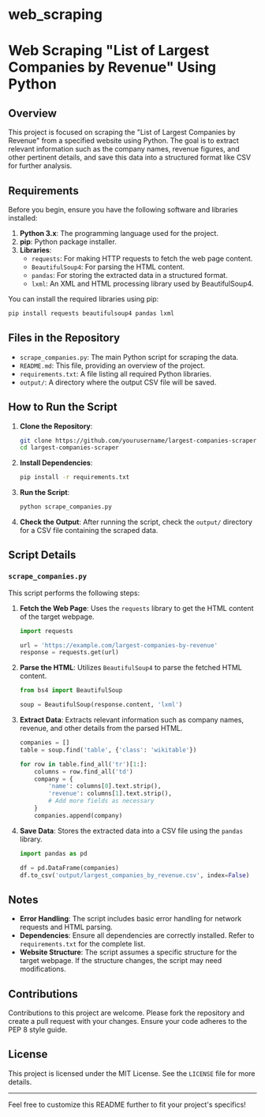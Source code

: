 # web_scraping

# Web Scraping "List of Largest Companies by Revenue" Using Python

## Overview

This project is focused on scraping the "List of Largest Companies by Revenue" from a specified website using Python. The goal is to extract relevant information such as the company names, revenue figures, and other pertinent details, and save this data into a structured format like CSV for further analysis.

## Requirements

Before you begin, ensure you have the following software and libraries installed:

1. **Python 3.x**: The programming language used for the project.
2. **pip**: Python package installer.
3. **Libraries**:
    - `requests`: For making HTTP requests to fetch the web page content.
    - `BeautifulSoup4`: For parsing the HTML content.
    - `pandas`: For storing the extracted data in a structured format.
    - `lxml`: An XML and HTML processing library used by BeautifulSoup4.

You can install the required libraries using pip:

```bash
pip install requests beautifulsoup4 pandas lxml
```

## Files in the Repository

- `scrape_companies.py`: The main Python script for scraping the data.
- `README.md`: This file, providing an overview of the project.
- `requirements.txt`: A file listing all required Python libraries.
- `output/`: A directory where the output CSV file will be saved.

## How to Run the Script

1. **Clone the Repository**:
    ```bash
    git clone https://github.com/yourusername/largest-companies-scraper.git
    cd largest-companies-scraper
    ```

2. **Install Dependencies**:
    ```bash
    pip install -r requirements.txt
    ```

3. **Run the Script**:
    ```bash
    python scrape_companies.py
    ```

4. **Check the Output**:
    After running the script, check the `output/` directory for a CSV file containing the scraped data.

## Script Details

### `scrape_companies.py`

This script performs the following steps:

1. **Fetch the Web Page**:
    Uses the `requests` library to get the HTML content of the target webpage.

    ```python
    import requests

    url = 'https://example.com/largest-companies-by-revenue'
    response = requests.get(url)
    ```

2. **Parse the HTML**:
    Utilizes `BeautifulSoup4` to parse the fetched HTML content.

    ```python
    from bs4 import BeautifulSoup

    soup = BeautifulSoup(response.content, 'lxml')
    ```

3. **Extract Data**:
    Extracts relevant information such as company names, revenue, and other details from the parsed HTML.

    ```python
    companies = []
    table = soup.find('table', {'class': 'wikitable'})
    
    for row in table.find_all('tr')[1:]:
        columns = row.find_all('td')
        company = {
            'name': columns[0].text.strip(),
            'revenue': columns[1].text.strip(),
            # Add more fields as necessary
        }
        companies.append(company)
    ```

4. **Save Data**:
    Stores the extracted data into a CSV file using the `pandas` library.

    ```python
    import pandas as pd

    df = pd.DataFrame(companies)
    df.to_csv('output/largest_companies_by_revenue.csv', index=False)
    ```

## Notes

- **Error Handling**: The script includes basic error handling for network requests and HTML parsing. 
- **Dependencies**: Ensure all dependencies are correctly installed. Refer to `requirements.txt` for the complete list.
- **Website Structure**: The script assumes a specific structure for the target webpage. If the structure changes, the script may need modifications.

## Contributions

Contributions to this project are welcome. Please fork the repository and create a pull request with your changes. Ensure your code adheres to the PEP 8 style guide.

## License

This project is licensed under the MIT License. See the `LICENSE` file for more details.

---

Feel free to customize this README further to fit your project's specifics!

